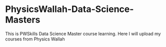 # PhysicsWallah-Data-Science-Masters
This is PWSkills Data Science Master course learning.  Here I will upload my courses from Physics Wallah
